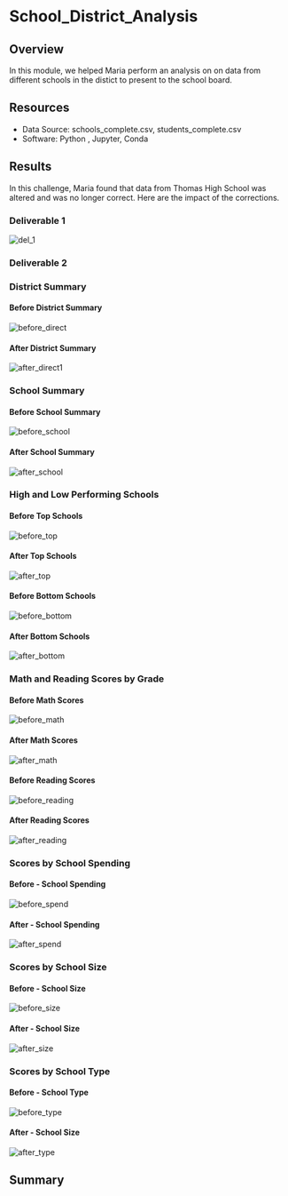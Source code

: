 # School_District_Analysis

## Overview 
In this module, we helped Maria perform an analysis on on data from different schools in the distict to present to the school board. 

## Resources 
* Data Source: schools_complete.csv, students_complete.csv
* Software: Python , Jupyter, Conda 

## Results 
In this challenge, Maria found that data from Thomas High School was altered and was no longer correct. Here are the impact of the corrections. 

### Deliverable 1 
![del_1](Documentation/del_1.png)

### Deliverable 2

### District Summary 

#### Before District Summary 
![before_direct](Documentation/before_direct.png)

#### After District Summary 
![after_direct1](Documentation/after_direct1.png)

### School Summary

#### Before School Summary 
![before_school](Documentation/before_school.png)

#### After School Summary 
![after_school](Documentation/after_school.png)

### High and Low Performing Schools 

#### Before Top Schools 
![before_top](Documentation/before_top.png)

#### After Top Schools 
![after_top](Documentation/after_top.png)

#### Before Bottom Schools 
![before_bottom](Documentation/before_bottom.png)

#### After Bottom Schools 
![after_bottom](Documentation/after_bottom.png)

### Math and Reading Scores by Grade

#### Before Math Scores
![before_math](Documentation/before_math.png) 

#### After Math Scores
![after_math](Documentation/after_math.png) 

#### Before Reading Scores
![before_reading](Documentation/before_reading.png)

#### After Reading Scores 
![after_reading](Documentation/after_reading.png)


### Scores by School Spending 
#### Before - School Spending 
![before_spend](Documentation/before_spend.png)

#### After - School Spending 
![after_spend](Documentation/after_spend.png)

### Scores by School Size
#### Before - School Size
![before_size](Documentation/before_size.png)

#### After - School Size 
![after_size](Documentation/after_size.png)

### Scores by School Type 
#### Before - School Type
![before_type](Documentation/before_type.png)

#### After - School Size 
![after_type](Documentation/after_type.png)

## Summary 
